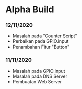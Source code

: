 # Alpha Build #

### 12/11/2020
- Masalah pada "Counter Script"
- Perbaikan pada GPIO.input
- Penambahan Fitur "Button"

### 11/11/2020
- Masalah pada GPIO.input
- Masalah pada DNS Server
- Pembuatan Web Server

